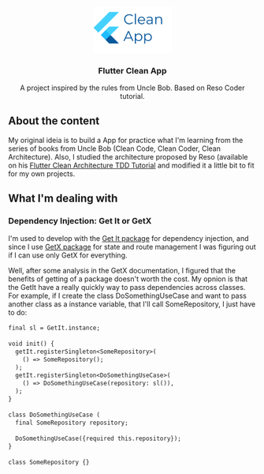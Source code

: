 <div align="center">
  <img src="assets/images/cleanapp.png" alt="Logo" width="160">

  <h3 align="center">Flutter Clean App</h3>

  <p align="center">
    A project inspired by the rules from Uncle Bob. Based on Reso Coder tutorial.
  </p>
</div>

## About the content

My original ideia is to build a App for practice what I'm learning from the series of books from Uncle Bob (Clean Code, Clean Coder, Clean Architecture). Also, I studied the architecture proposed by Reso (available on his [Flutter Clean Architecture TDD Tutorial](https://resocoder.com/flutter-clean-architecture-tdd/) and modified it a little bit to fit for my own projects.

## What I'm dealing with

### Dependency Injection: Get It or GetX
I'm used to develop with the [Get It package](https://pub.dev/packages/get_it) for dependency injection, and since I use [GetX package](https://pub.dev/packages/get) for state and route management I was figuring out if I can use only GetX for everything.

Well, after some analysis in the GetX documentation, I figured that the benefits of getting of a package doesn't worth the cost. My opnion is that the GetIt have a really quickly way to pass dependencies across classes. For example, if I create the class DoSomethingUseCase and want to pass another class as a instance variable, that I'll call SomeRepository, I just have to do:

```
final sl = GetIt.instance;

void init() {
  getIt.registerSingleton<SomeRepository>(
    () => SomeRepository();
  );
  getIt.registerSingleton<DoSomethingUseCase>(
    () => DoSomethingUseCase(repository: sl()),
  );
}

class DoSomethingUseCase (
  final SomeRepository repository;
  
  DoSomethingUseCase({required this.repository});
}

class SomeRepository {}
```
